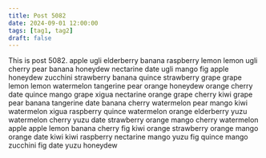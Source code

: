 ```yaml
---
title: Post 5082
date: 2024-09-01 12:00:00
tags: [tag1, tag2]
draft: false
---
```

This is post 5082.
apple
ugli
elderberry
banana
raspberry
lemon
lemon
ugli
cherry
pear
banana
honeydew
nectarine
date
ugli
mango
fig
apple
honeydew
zucchini
strawberry
banana
quince
strawberry
grape
grape
lemon
lemon
watermelon
tangerine
pear
orange
honeydew
orange
cherry
date
quince
mango
grape
xigua
nectarine
orange
grape
cherry
kiwi
grape
pear
banana
tangerine
date
banana
cherry
watermelon
pear
mango
kiwi
watermelon
xigua
raspberry
quince
watermelon
orange
elderberry
yuzu
watermelon
cherry
yuzu
date
strawberry
orange
mango
cherry
watermelon
apple
apple
lemon
banana
cherry
fig
kiwi
orange
strawberry
orange
mango
orange
date
kiwi
kiwi
raspberry
nectarine
mango
yuzu
fig
quince
mango
zucchini
fig
date
yuzu
honeydew
